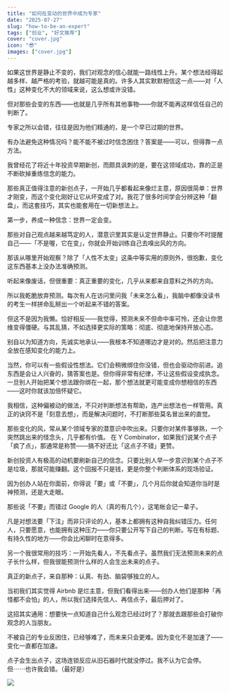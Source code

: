 ```yaml
---
title: "如何在变动的世界中成为专家"
date: "2025-07-27"
slug: "how-to-be-an-expert"
tags: ["创业", "好文推荐"]
cover: "cover.jpg"
icon: "😎"
images: ["cover.jpg"]
---
```

如果这世界是静止不变的，我们对观念的信心就能一路线性上升。某个想法经得起越多样、越严格的考验，就越可能是真的。许多人其实默默相信这一点——对「人性」这种变化不大的领域来说，这么想或许没错。



但对那些会变的东西——也就是几乎所有其他事物——你就不能再这样信任自己的判断了。



专家之所以会错，往往是因为他们精通的，是一个早已过期的世界。



有办法避免这种情况吗？能不能不被过时信念困住？答案是——可以，但得靠一点方法。



我曾经花了将近十年投资早期新创，而颇具讽刺的是，要在这领域成功，靠的正是不断砍掉重练信念的能力。



那些真正值得注意的新创点子，一开始几乎都看起来像烂主意，原因很简单：世界才刚变，而这个变化刚好让它从坏变成了对。我花了很多时间学会分辨这种「翻盘」，而这套技巧，其实也能套用在一切新想法上。



第一步，养成一种信念：世界一定会变。



那些对自己观点越来越笃定的人，潜意识里其实是认定世界静止。只要你不时提醒自己——「不是喔，它在变」，你就会开始训练自己去嗅出风的方向。



那该从哪里开始观察？除了「人性不太变」这条中等实用的原则外，很抱歉，变化这东西基本上没办法准确预测。



听起来像废话，但很重要：真正重要的变化，几乎从来都来自意料之外的方向。



所以我乾脆放弃预测。每次有人在访问里问我「未来怎么看」，我脑中都像没读书的考生一样拼命乱掰出一个听起来不错的答案。



但这不是因为我懒。恰好相反——我觉得，预测未来不但命中率可怜，还会让你思维变得僵硬。与其乱猜，不如选择更实际的策略：彻底、彻底地保持开放心态。



别自以为知道方向，先诚实地承认——我根本不知道哪边才是对的。然后把注意力全放在感知变化的能力上。



当然，你可以有一些假设性想法。它们会稍微绑住你没错，但也会驱动你前进。追东西是会让人兴奋的，猜答案也是。但你得非常有纪律，不让这些假设变成执念。
一旦别人开始把某个想法跟你绑在一起，那个想法就更可能变成你想相信的东西——这时你就该加倍怀疑它。



我相信，这种偏被动的做法，不只对判断想法有帮助，连产出想法也一样管用。真正的诀窍不是「刻意去想」，而是解决问题时，不打断那些莫名冒出来的直觉。



那些变化的风，常从某个领域专家的潜意识中吹出来。只要你对某件事够熟，一个突然跳出来的怪念头，几乎都有价值。
在 Y Combinator，如果我们说某个点子「疯了点」，那通常是称赞——搞不好还比「这点子不错」更赞。



新创投资人有极高的动机要刷新自己的信念。只要比别人早一步意识到某个点子不是垃圾，那就可能赚翻。这个回报不只是钱，更是你整个判断体系的现场验证。



因为创办人站在你面前，你得说「要」或「不要」，几个月后你就会知道你当时是神预测，还是大走眼。



那些说「不要」而错过 Google 的人（真的有几个），这笔帐会记一辈子。



凡是对想法要「下注」而非只评论的人，基本上都拥有这种自我纠错压力。任何人，只要愿意，也能拥有这种压力——你只要公开写下自己的判断。写在有标题、有持久性的地方——你会比闲聊时在意得多。



另一个我很常用的技巧：一开始先看人，不先看点子。虽然我们无法预测未来的点子长什么样，但我很能预测什么样的人会生出未来的点子。



真正的新点子，来自那种：认真、有劲、脑袋够独立的人。



当初我们其实觉得 Airbnb 是烂主意，但我们看得出来——创办人他们是那种「再怪都不会怕」的人，所以我们选择先信人、再信点子，最后押对了。



这招其实通用：想要快一点知道自己什么观念已经过时了？那就去跟那些会打破你观念的人当朋友。



不被自己的专业反困住，已经够难了，而未来只会更难。因为变化不是加速了——变化一直都在加速。



点子会生出点子，这场连锁反应从旧石器时代就没停过。我不认为它会停。
但⋯⋯也许我会错。（最好是）




![](https://prod-files-secure.s3.us-west-2.amazonaws.com/112d0858-5090-4d34-a606-b75eb8d65fd2/46476355-9cf3-4e99-9b7a-3531bc426380/1000202064.png?X-Amz-Algorithm=AWS4-HMAC-SHA256&X-Amz-Content-Sha256=UNSIGNED-PAYLOAD&X-Amz-Credential=ASIAZI2LB466VHDVFUNF%2F20251007%2Fus-west-2%2Fs3%2Faws4_request&X-Amz-Date=20251007T194302Z&X-Amz-Expires=3600&X-Amz-Security-Token=IQoJb3JpZ2luX2VjEBMaCXVzLXdlc3QtMiJGMEQCIBfiioTQ%2FuFhpgiL78lda6nfUgJMNKG2lxlMqTpUEVMjAiAhpBfAA9eii%2BTYKVI8RNGNm%2B8L7JSMpnb09PT6MYEMSSqIBAis%2F%2F%2F%2F%2F%2F%2F%2F%2F%2F8BEAAaDDYzNzQyMzE4MzgwNSIMEAtUuonIIX6Cx3zZKtwD9twyZs0MoXW%2FnLqc6srSwN5afBBMZrb7C9CmWQLdYs5nfpmqyrpkPWeu1yCqlldOCR20KeRC5koFLUEhm9rQlRLq%2FZ79Uo%2BzoAHhi7N6gsjn7sYQPG8XAw6mvHyltGAfpVbHsU158JO2iisjaSF6LWUDI0QaQWdzaCuG5pt0soXN%2BR8bZgQ2ZF0Gooorv8XOjEUfSrnu%2BjobXH%2BbODU9K3cJGONAGVbAWRyLEkbmGd8cV8t6mtjfX7%2FOLgMalKZabBADVj9Do0CLOJaxbBH6fLC3GM5PsHAXCoRy%2FqgA3IjMLc43nskruVvcI3NqdIV4GTJFr903I9nSJo1mSRlXapwxPdvAi6p3Rmh1m3%2BCjwnmqtflDae83rhWcS5%2F9wSaJVQpOdT%2BCQ%2FKqbHWicxa797LCAbyMAL8vONBDZAKSbs7BB%2BGbQ4l8pcWQd6lF%2BY8r8ecDs9B4VlipEO0eLJVhRmMELkYf7B612qpEPPso66%2FrjOeQ6ewUXryRRmhsL7UYtAvidnhegXy%2Fc6LfCzYVHZul9345b8s5RiFunFp9v2WYQOa5pSFA8y2HwKdKpk5uC9jNPO8q1Q8Lo%2BuAOq74AsS%2FD2tFyISXRDDQlC6F9ucU9ucClWfrEkl9wUwk8OVxwY6pgHS5fy4knnnWK7EfBf36SRDQQQG4ADOw3WiFaJ3BJ2Ttgp9LxHXgC6GXTqf1YNChnNO3tFn9wF45VtXV0QQ9h2l2dnQmsc4Ow2sIz274S16Kj3lqqxGl7aM0Eyqf6dVHe209g9paN8Hcik1tRBqx2MREC1ixBsqdhgTCzqRTGrWYQCAyP909BWPqc80jPIl3m%2BbpYsmw0GQ3tBT8DNrSG2Kv4LaUSpr&X-Amz-Signature=35f43ad87951d2c643079f8045d86eabdf92705702288175aed9faa8e79729d3&X-Amz-SignedHeaders=host&x-amz-checksum-mode=ENABLED&x-id=GetObject)

